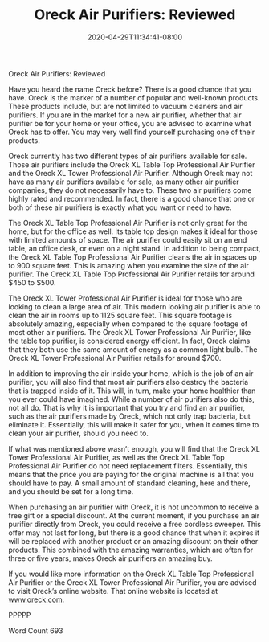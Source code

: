 ﻿---
title: "Oreck Air Purifiers:  Reviewed"
date: 2020-04-29T11:34:41-08:00
description: "Air Purifiers Tips for Web Success"
featured_image: "/images/Air Purifiers.jpg"
tags: ["Air Purifiers"]
---

Oreck Air Purifiers:  Reviewed

Have you heard the name Oreck before?  There is a good chance that you have. Oreck is the marker of a number of popular and well-known products. These products include, but are not limited to vacuum cleaners and air purifiers.  If you are in the market for a new air purifier, whether that air purifier be for your home or your office, you are advised to examine what Oreck has to offer. You may very well find yourself purchasing one of their products.

Oreck currently has two different types of air purifiers available for sale. Those air purifiers include the Oreck XL Table Top Professional Air Purifier and the Oreck XL Tower Professional Air Purifier.  Although Oreck may not have as many air purifiers available for sale, as many other air purifier companies, they do not necessarily have to. These two air purifiers come highly rated and recommended.  In fact, there is a good chance that one or both of these air purifiers is exactly what you want or need to have.

The Oreck XL Table Top Professional Air Purifier is not only great for the home, but for the office as well. Its table top design makes it ideal for those with limited amounts of space.  The air purifier could easily sit on an end table, an office desk, or even on a night stand.  In addition to being compact, the Oreck XL Table Top Professional Air Purifier cleans the air in spaces up to 900 square feet. This is amazing when you examine the size of the air purifier.  The Oreck XL Table Top Professional Air Purifier retails for around $450 to $500.  

The Oreck XL Tower Professional Air Purifier is ideal for those who are looking to clean a large area of air. This modern looking air purifier is able to clean the air in rooms up to 1125 square feet.  This square footage is absolutely amazing, especially when compared to the square footage of most other air purifiers. The Oreck XL Tower Professional Air Purifier, like the table top purifier, is considered energy efficient. In fact, Oreck claims that they both use the same amount of energy as a common light bulb.  The Oreck XL Tower Professional Air Purifier retails for around $700.

In addition to improving the air inside your home, which is the job of an air purifier, you will also find that most air purifiers also destroy the bacteria that is trapped inside of it. This will, in turn, make your home healthier than you ever could have imagined.  While a number of air purifiers also do this, not all do. That is why it is important that you try and find an air purifier, such as the air purifiers made by Oreck, which not only trap bacteria, but eliminate it.  Essentially, this will make it safer for you, when it comes time to clean your air purifier, should you need to.

If what was mentioned above wasn’t enough, you will find that the Oreck XL Tower Professional Air Purifier, as well as the Oreck XL Table Top Professional Air Purifier do not need replacement filters. Essentially, this means that the price you are paying for the original machine is all that you should have to pay.  A small amount of standard cleaning, here and there, and you should be set for a long time.
  

When purchasing an air purifier with Oreck, it is not uncommon to receive a free gift or a special discount. At the current moment, if you purchase an air purifier directly from Oreck, you could receive a free cordless sweeper.  This offer may not last for long, but there is a good chance that when it expires it will be replaced with another product or an amazing discount on their other products.  This combined with the amazing warranties, which are often for three or five years, makes Oreck air purifiers an amazing buy.

If you would like more information on the Oreck XL Table Top Professional Air Purifier or the Oreck XL Tower Professional Air Purifier, you are advised to visit Oreck’s online website. That online website is located at www.oreck.com.

PPPPP

Word Count 693

